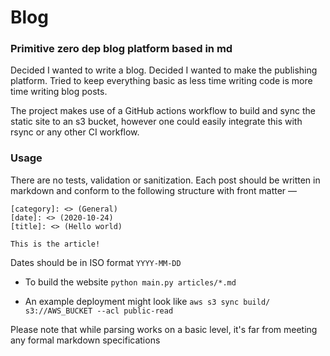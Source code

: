 # Blog
### Primitive zero dep blog platform based in md

Decided I wanted to write a blog. Decided I wanted to make the publishing platform. Tried to keep everything basic as less time writing code is more time writing blog posts.

The project makes use of a GitHub actions workflow to build and sync the static site to an s3 bucket, however one could easily integrate this with rsync or any other CI workflow.

### Usage

There are no tests, validation or sanitization. Each post should be written in markdown and conform to the following structure with front matter —

```
[category]: <> (General)
[date]: <> (2020-10-24)
[title]: <> (Hello world)

This is the article!
```

Dates should be in ISO format `YYYY-MM-DD`


- To build the website `python main.py articles/*.md`

- An example deployment might look like `aws s3 sync build/ s3://AWS_BUCKET --acl public-read`


Please note that while parsing works on a basic level, it's far from meeting any formal markdown specifications